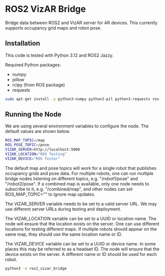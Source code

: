 # ROS2 VizAR Bridge

Bridge data between ROS2 and VizAR server for AR devices.
This currently supports occupancy grid maps and robot pose.

## Installation

This code is tested with Python 3.12 and ROS2 Jazzy.

Required Python packages:

- numpy
- pillow
- rclpy (from ROS package)
- requests

```bash
sudo apt-get install -y python3-numpy python3-pil python3-requests ros-jazzy-rclpy
```

## Running the Node

We are using several environment variables to configure the node.
The default values are shown below.

```bash
ROS_MAP_TOPIC=/map
ROS_POSE_TOPIC=/pose
VIZAR_SERVER=http://localhost:5000
VIZAR_LOCATION="ROS Testing"
VIZAR_DEVICE="ROS Tester"
```

The default map and pose topics will work for a single robot that publishes
occupancy grids and pose data. For multiple robots, one can run multiple bridge
nodes listening on different topics, e.g. "/robot1/pose" and "/robot2/pose".
If a combined map is available, only one node needs to subscribe to it, e.g.
"/combined/map", and other nodes can set ROS_MAP_TOPIC="" to ignore map
updates.

The VIZAR_SERVER variable needs to be set to a valid server URL. We may use
different server URLs during testing and deployment.

The VIZAR_LOCATION variable can be set to a UUID or location name. The node
will ensure that the location exists on the server. One can use different
locations for testing different maps. If multiple robots should appear on
the same map, they should use the same location name or ID.

The VIZAR_DEVICE variable can be set to a UUID or device name. In some places
this may be referred to as a headset ID. The node will ensure that the device
exists on the server. A different name or ID should be used for each robot.

```bash
python3 -m ros2_vizar_bridge
```
